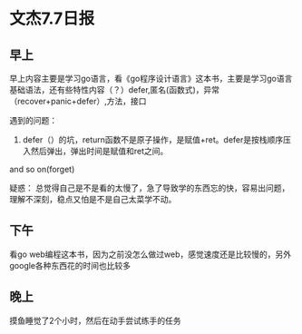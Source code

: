 # 文杰7.7日报

## 早上

早上内容主要是学习go语言，看《go程序设计语言》这本书，主要是学习go语言基础语法，还有些特性内容（？）defer,匿名(函数式)，异常（recover+panic+defer）,方法，接口

遇到的问题：

1. defer（）的坑，return函数不是原子操作，是赋值+ret。defer是按栈顺序压入然后弹出，弹出时间是赋值和ret之间。

and so on(forget)

疑惑： 总觉得自己是不是看的太慢了，急了导致学的东西忘的快，容易出问题，理解不深刻，稳点又怕是不是自己太菜学不动。

## 下午

看go web编程这本书，因为之前没怎么做过web，感觉速度还是比较慢的，另外google各种东西花的时间也比较多

## 晚上

摸鱼睡觉了2个小时，然后在动手尝试练手的任务